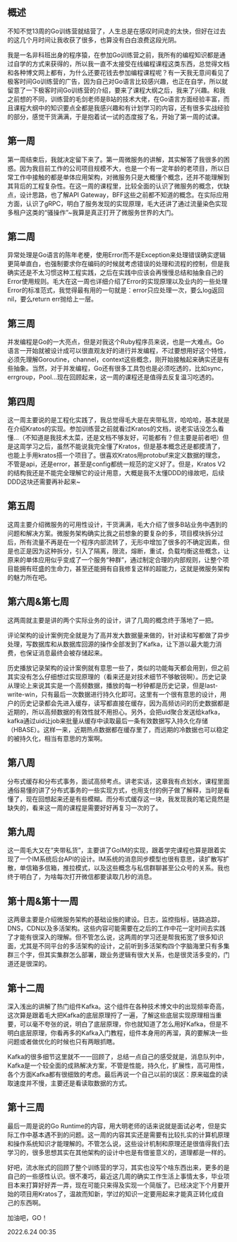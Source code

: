 ## 概述

不知不觉13周的Go训练营就结营了，人生总是在感叹时间走的太快，但好在过去的这几个月时间让我收获了很多，也算没有白白浪费这段光阴。



我是一名非科班出身的程序猿，在参加Go训练营之前，我所有的编程知识都是通过自学的方式来获得的，所以我一直不太接受在线编程课程这类东西，总觉得文档和各种博文网上都有，为什么还要花钱去参加编程课程呢？有一天我无意间看见了极客时间Go训练营的广告，因为自己对Go语言比较感兴趣，也正在自学，所以就留意了一下极客时间Go训练营的介绍，要来了课程大纲之后，我来了兴趣。和我之前想的不同，训练营的毛剑老师是B站的技术大佬，在Go语言方面经验丰富，而且课程大纲中的知识要点全都是我感兴趣和有计划学习的内容，还有很多实战经验的部分，感觉干货满满，于是抱着试一试的态度报了名，开始了第一周的试课。



## 第一周

第一周结束后，我就决定留下来了。第一周微服务的讲解，其实解答了我很多的困惑。因为我目前工作的公司项目规模不大，也是一个有一定年龄的老项目，所以日常工作中接触的都是单体应用架构，对微服务只是大概懂个概念，还并不能理解到其背后的工程复杂性。在这一周的课程里，比较全面的认识了微服务的概念，优缺点，设计思路，也了解API Gateway，BFF这些之前都不知道的概念。在实际应用方面，认识了gRPC，明白了服务发现的实现原理，毛大还讲了通过流量染色实现多租户这类的“骚操作”~我算是真正打开了微服务世界的大门。



## 第二周

异常处理是Go语言的陈年老梗，使用Error而不是Exception来处理错误确实逻辑更简单直白，也强制要求你在编码的时候就考虑错误的处理和流程的控制，但是我确实还是不太习惯这种工程实践，之后在实践中应该会再慢慢总结和抽象自己的Error使用规则。毛大在这一周也详细介绍了Error的实现原理以及业内的一些处理Error的标准范式，我觉得最有用的一句就是：error只应处理一次，要么log返回nil，要么return err抛给上一层。



## 第三周

并发编程是Go的一大亮点，但是对我这个Ruby程序员来说，也是一大难点。Go语言一开始就被设计成可以很直观友好的进行并发编程，不过要想用好这个特性，必须先理解Goroutine，channel，context这些概念，刚开始接触起来确实还是有些抽象。当然，对于并发编程，Go还有很多工具包也是必须吃透的，比如sync，errgroup，Pool...现在回顾起来，这一周的课程还是值得去反复温习吃透的。



## 第四周

这一周主要说的是工程化实践了，我总觉得毛大是在夹带私货，哈哈哈，基本就是在介绍Kratos的实现。参加训练营之前就看过Kratos的文档，说老实话没怎么看懂...（不知道是我技术太菜，还是文档不够友好，可能都有？但主要是前者吧）但是这周学习之后，虽然不能说我完全懂了Kratos，但是基本概念还是都摸清了，也能上手用kratos搭一个项目了。很喜欢Kratos用protobuf来定义数据的理念，不管是api，还是error，甚至是config都统一规范的定义好了。但是，Kratos V2的结构我还是不能完全理解它的设计用意，大概是我不太懂DDD的缘故吧，后续DDD这块还需要再补起来~



## 第五周

这周主要介绍微服务的可用性设计，干货满满，毛大介绍了很多B站业务中遇到的问题和解决方案。微服务架构确实比我之前想象的要复杂的多，项目模块拆分过后，所有流量不再是在一个程序内部流转了，无形中增加了很多的不确定因素，但是也正是因为这种拆分，引入了隔离，限流，熔断，重试，负载均衡这些概念，让原来的单体应用似乎变成了一个服务“种群”，通过制定合理的内部规则，让整个项目能拥有旺盛的生命力，甚至还能拥有自我修复这样的超能力，这就是微服务架构的魅力所在吧。



## 第六周&第七周

这两周就主要是讲的两个实际业务的设计，讲了几周的概念终于落地了一把。



评论架构的设计案例完全就是为了高并发大数据量来做的，针对读和写都做了异步处理，写数据库和从数据库回源的操作全部发到了Kafka，让下游以最大能力消费，也保证消息最终会被存储起来。



历史播放记录架构的设计案例就有意思一些了，类似的功能每天都会用到，但之前其实没有怎么仔细想过实现原理的（看来还是对技术细节不够敏锐啊）。历史记录从理论上来说其实是一个高频数据，播放的每一秒钟都是历史记录，但是last-write-win，只有最后一次数据进行持久化即可。这里有一个很有意思的设计，用户的历史记录都会先进入缓存，读写都直接在缓存，因为高频访问的历史数据都是近期的，所以高频数据的有效性就不用担心。另外，会把uid聚合发送给kafka，kafka通过uid让job来批量从缓存中读取最后一条有效数据写入持久化存储（HBASE）。这样一来，近期热点数据都在缓存里了，而远期的冷数据也可以稳定的被持久化，相当有意思的方案啊。



## 第八周

分布式缓存和分布式事务，面试高频考点。讲老实话，这章我有点划水，课程里面通俗易懂的讲了分布式事务的一些实现方式，也用支付的例子做了解释，当时是看懂了，现在回想起来还是有些模糊。而分布式缓存这一块，我发现我的笔记竟然是缺失的，看来这一周的课程是需要好好再复习一次的了。



## 第九周

这一周毛大又在“夹带私货”，主要讲了GoIM的实现，跟着学完课程也算是跟着实现了一个IM系统后台API的设计。IM系统的消息同步模型也很有意思，读扩散写扩散，单信箱多信箱，推拉模式，以及这些概念与私信群聊甚至公众号的关系。我也终于明白了，为啥每次打开微信都要读取几秒的消息。



## 第十周&第十一周

这两章主要是介绍微服务架构的基础设施的建设。日志，监控指标，链路追踪，DNS，CDN以及多活架构。这些内容可能需要在之后的工作中花一定时间去实践了才能有很深入的理解。但不管怎么说，这两周的学习还是帮我拓宽了很多知识面，尤其是不同平台的多活架构的设计，之前听到多活架构四个字脑海里只有多集群三个字，但其实集群怎么部署，跟业务逻辑有很大关系，也是很灵活多变的，门道还是很深的。



## 第十二周

深入浅出的讲解了热门组件Kafka。这个组件在各种技术博文中的出现频率奇高，这次算是跟着毛大把Kafka的底层原理捋了一遍，了解这些底层实现原理相当重要，可以毫不夸张的说，明白了底层原理，你也就知道了怎么用好Kafka，但是不明白底层原理，你看再多的Kafka入门教程，组件本身用的再溜，真的要解决一些问题或者做优化的时候也只有两眼抓瞎。



Kafka的很多细节这里就不一一回顾了，总结一点自己的感受就是，消息队列中，Kafka是一个较全面的成熟解决方案，不管是性能，持久化，扩展性，高可用性，各个方面Kafka都有很细致的考虑。最后再说一个自己以前的误区：原来磁盘的读取速度并不慢，主要还是看读取数据的方式。



## 第十三周

最后一周是说的Go Runtime的内容，用大明老师的话来说就是面试必考，但是实际工作中基本遇不到的问题。这一周的内容其实还是需要有比较扎实的计算机原理和操作系统知识才能理解的。不管怎么说，这些设计机制和原理还是很值得我们去学习的，很多思想其实在其他架构的设计中也是有借鉴意义的，道理都是一样的。



好吧，流水账式的回顾了整个训练营的学习，其实也没写个啥东西出来，更多的是自己的一些感性认识。很不凑巧，最近这几周的确实工作生活上事情太多，毕业项目本来打算好好弄一弄，现在可能只来得及实现一个简版了。已经决定下个月要开始的项目用Kratos了，温故而知新，学过的知识一定要用起来才能真正转化成自己的东西啊。



加油吧，GO！



2022.6.24 00:35
